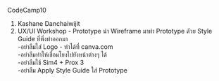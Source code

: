 CodeCamp10
1. Kashane Danchaiwijit
2. UX/UI Workshop - Prototype
นำ Wireframe มาทำ Prototype ดัวย Style Guide ที่พึ่งทำออกมา  
	-อย่าลืมใส่ Logo - ทำได้ที่ canva.com  
	-อย่าลืมทำให้เชื่อมโยงไปยังหน้าต่างๆ ได้  
	-อย่าลืมใช้ Sim4 + Prox 3  
	-อย่าลืม Apply Style Guide ใส่ Prototype  





